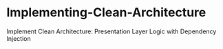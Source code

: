 # Implementing-Clean-Architecture
Implement Clean Architecture: Presentation Layer Logic with Dependency Injection
